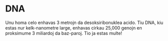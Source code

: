 # DNA

Unu homa celo enhavas 3 metrojn da desoksiribonuklea acido. Tiu DNA, kiu estas
nur kelk-nanometre large, enhavas cirkau 25,000 genojn en proksimume 3 miliardoj
da baz-paroj. Tio ja estas multe!
